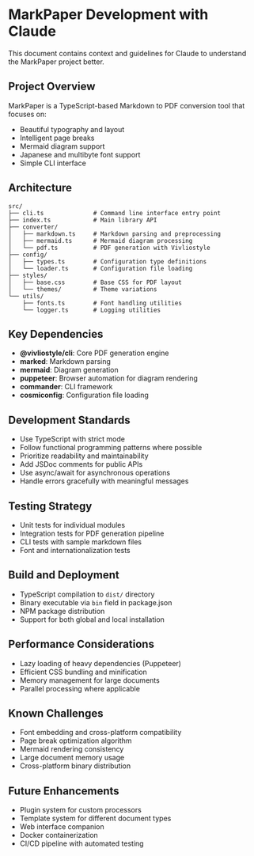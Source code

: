 # MarkPaper Development with Claude

This document contains context and guidelines for Claude to understand the MarkPaper project better.

## Project Overview

MarkPaper is a TypeScript-based Markdown to PDF conversion tool that focuses on:
- Beautiful typography and layout
- Intelligent page breaks
- Mermaid diagram support
- Japanese and multibyte font support
- Simple CLI interface

## Architecture

```
src/
├── cli.ts              # Command line interface entry point
├── index.ts            # Main library API
├── converter/
│   ├── markdown.ts     # Markdown parsing and preprocessing
│   ├── mermaid.ts      # Mermaid diagram processing
│   └── pdf.ts          # PDF generation with Vivliostyle
├── config/
│   ├── types.ts        # Configuration type definitions
│   └── loader.ts       # Configuration file loading
├── styles/
│   ├── base.css        # Base CSS for PDF layout
│   └── themes/         # Theme variations
└── utils/
    ├── fonts.ts        # Font handling utilities
    └── logger.ts       # Logging utilities
```

## Key Dependencies

- **@vivliostyle/cli**: Core PDF generation engine
- **marked**: Markdown parsing
- **mermaid**: Diagram generation
- **puppeteer**: Browser automation for diagram rendering
- **commander**: CLI framework
- **cosmiconfig**: Configuration file loading

## Development Standards

- Use TypeScript with strict mode
- Follow functional programming patterns where possible
- Prioritize readability and maintainability
- Add JSDoc comments for public APIs
- Use async/await for asynchronous operations
- Handle errors gracefully with meaningful messages

## Testing Strategy

- Unit tests for individual modules
- Integration tests for PDF generation pipeline
- CLI tests with sample markdown files
- Font and internationalization tests

## Build and Deployment

- TypeScript compilation to `dist/` directory
- Binary executable via `bin` field in package.json
- NPM package distribution
- Support for both global and local installation

## Performance Considerations

- Lazy loading of heavy dependencies (Puppeteer)
- Efficient CSS bundling and minification
- Memory management for large documents
- Parallel processing where applicable

## Known Challenges

- Font embedding and cross-platform compatibility
- Page break optimization algorithm
- Mermaid rendering consistency
- Large document memory usage
- Cross-platform binary distribution

## Future Enhancements

- Plugin system for custom processors
- Template system for different document types
- Web interface companion
- Docker containerization
- CI/CD pipeline with automated testing